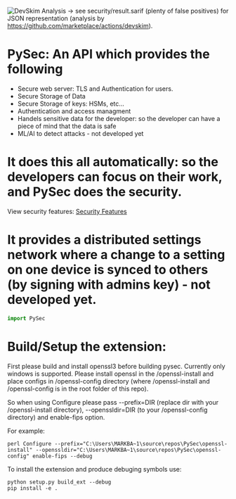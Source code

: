 ![DevSkim Analysis](https://github.com/mbs9org/PySec/actions/workflows/CodeReview.yml/badge.svg) -> see security/result.sarif (plenty of false positives) for JSON representation (analysis by https://github.com/marketplace/actions/devskim). 

# PySec: An API which provides the following
- Secure web server: TLS and Authentication for users. 
- Secure Storage of Data
- Secure Storage of keys: HSMs, etc...
- Authentication and access managment 
- Handels sensitive data for the developer: so the developer can have a piece of mind that the data is safe
- ML/AI to detect attacks - not developed yet 
# It does this all automatically: so the developers can focus on their work, and PySec does the security. 
View security features: [Security Features](security/sec_feature_plan.md)
# It provides a distributed settings network where a change to a setting on one device is synced to others (by signing with admins key) - not developed yet. 
```python
import PySec
```
# Build/Setup the extension: 
First please build and install openssl3 before building pysec. Currently only windows is supported. Please install openssl in the /openssl-install and place configs in /openssl-config directory (where /openssl-install and /openssl-config is in the root folder of this repo). 

So when using Configure please pass --prefix=DIR (replace dir with your /openssl-install directory), --openssldir=DIR (to your /openssl-config directory) and enable-fips option. 

For example: 
```shell 
perl Configure --prefix="C:\Users\MARKBA~1\source\repos\PySec\openssl-install" --openssldir="C:\Users\MARKBA~1\source\repos\PySec\openssl-config" enable-fips --debug
```

To install the extension and produce debuging symbols use: 
```shell
python setup.py build_ext --debug
pip install -e .
```
